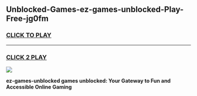 
## Unblocked-Games-ez-games-unblocked-Play-Free-jg0fm
<h3>
<a href="https://premium76.site?title=ez-games-unblocked&ref=22A">CLICK TO PLAY</a></h3>
<hr>

<h3>
<a href="https://premium76.site?title=ez-games-unblocked&ref=22A">CLICK 2 PLAY</a>
  
</h3>

<a href="https://premium76.site?title=ez-games-unblocked&ref=22A"><img src="https://clearcache.store/games.png"></a>


**ez-games-unblocked games unblocked: Your Gateway to Fun and Accessible Online Gaming**
